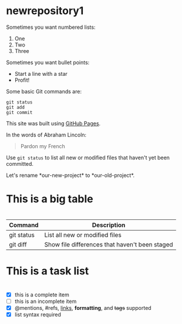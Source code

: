 # newrepository1
Sometimes you want numbered lists:

1. One
2. Two
3. Three

Sometimes you want bullet points:

* Start a line with a star
* Profit!


  
Some basic Git commands are:
```
git status
git add
git commit
``` 
 
 
 
 This site was built using [GitHub Pages](https://pages.github.com/).




  
In the words of Abraham Lincoln:

> Pardon my French
  
  
Use `git status` to list all new or modified files that haven't yet been committed.

Let's rename \*our-new-project\* to \*our-old-project\*.

# This is a big table <h1>   
| Command | Description |
| --- | --- |
| git status | List all new or modified files |
| git diff | Show file differences that haven't been staged |
  
  
 # This is a task list <h1>  
  
- [x] this is a complete item
- [ ] this is an incomplete item
- [x] @mentions, #refs, [links](),
**formatting**, and <del>tags</del>
supported
- [x] list syntax required 
